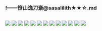 ### !——笹山逸刀斎@sasalilith★★☆.md
![]()

![](https://pbs.twimg.com/media/EDNwj8tUUAA23PQ?format=jpg&name=4096x4096)
![](https://pbs.twimg.com/media/EDNwj8tUwAAmxyW?format=jpg&name=4096x4096)
![](https://pbs.twimg.com/media/EDNwj8uU4AEfcj5?format=jpg&name=4096x4096)
![](https://pbs.twimg.com/media/EDeimKCVUAAq_lX?format=jpg&name=4096x4096)
![](https://pbs.twimg.com/media/ECfrrFwU0AATRZj?format=jpg&name=4096x4096)
![](https://pbs.twimg.com/media/ECfrTYvUcAAfq_O?format=jpg&name=4096x4096)
![](https://pbs.twimg.com/media/ECZ8VQCUcAAWyPj?format=jpg&name=4096x4096)
![](https://pbs.twimg.com/media/ECBUYWVVUAEREpi?format=jpg&name=4096x4096)
![](https://pbs.twimg.com/media/ECBSaz4UwAA5tf2?format=jpg&name=4096x4096)
![](https://pbs.twimg.com/media/ECBSa0LUwAIyy_O?format=jpg&name=4096x4096)
![](https://pbs.twimg.com/media/ECBQVn9UcAESifT?format=jpg&name=4096x4096)
![](https://pbs.twimg.com/media/EB__hfvUwAARSde?format=jpg&name=4096x4096)
![](https://pbs.twimg.com/media/EBmlE9zU4AgM876?format=jpg&name=4096x4096)
